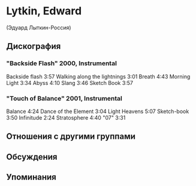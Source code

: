 # Lytkin, Edward

(Эдуард Лыткин-Россия)

## Дискография

### "Backside Flash" 2000, Instrumental

Backside flash 3:57 
Walking along the lightnings 3:01 
Breath 4:43 
Morning Light 3:34 
Abyss 4:10 
Slang 3:46 
Sketch Book 3:57 


### "Touch of Balance" 2001, Instrumental

Balance 4:24 
Dance of the Element 3:04 
Light Heavens 5:07 
Sketch-book 3:50 
Infinitude 2:24 
Stratosphere 4:40 
"07" 3:31 



## Отношения с другими группами


## Обсуждения


## Упоминания

